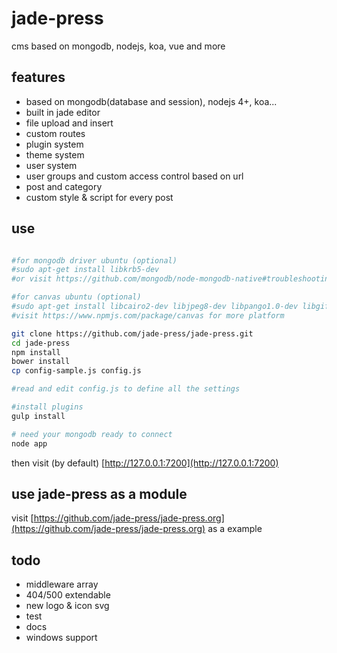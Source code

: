 # jade-press
cms based on mongodb, nodejs, koa, vue and more

## features

- based on mongodb(database and session), nodejs 4+, koa...
- built in jade editor
- file upload and insert
- custom routes
- plugin system
- theme system
- user system
- user groups and custom access control based on url
- post and category
- custom style & script for every post

## use
```bash

#for mongodb driver ubuntu (optional)
#sudo apt-get install libkrb5-dev
#or visit https://github.com/mongodb/node-mongodb-native#troubleshooting for more

#for canvas ubuntu (optional)
#sudo apt-get install libcairo2-dev libjpeg8-dev libpango1.0-dev libgif-dev build-essential g++
#visit https://www.npmjs.com/package/canvas for more platform

git clone https://github.com/jade-press/jade-press.git
cd jade-press
npm install
bower install
cp config-sample.js config.js

#read and edit config.js to define all the settings 

#install plugins
gulp install

# need your mongodb ready to connect
node app

```

then visit (by default) [http://127.0.0.1:7200](http://127.0.0.1:7200)

## use jade-press as a module

visit [https://github.com/jade-press/jade-press.org](https://github.com/jade-press/jade-press.org) as a example

## todo
- middleware array
- 404/500 extendable
- new logo & icon svg
- test
- docs
- windows support


